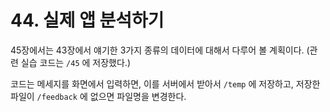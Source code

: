 # 44. 실제 앱 분석하기

45장에서는 43장에서 얘기한 3가지 종류의 데이터에 대해서 다루어 볼 계획이다. (관련 실습 코드는 `/45` 에 저장했다.)

코드는 메세지를 화면에서 입력하면, 이를 서버에서 받아서 `/temp` 에 저장하고, 저장한 파일이 `/feedback` 에 없으면 파일명을 변경한다.